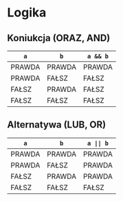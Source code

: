 # Logika

## Koniukcja (ORAZ, AND)

| `a`    |  `b`   | `a && b` |
|--------|--------|----------|
| PRAWDA | PRAWDA | PRAWDA   |
| PRAWDA | FAŁSZ  | FAŁSZ    |
| FAŁSZ  | PRAWDA | FAŁSZ    |
| FAŁSZ  | FAŁSZ  | FAŁSZ    |

## Alternatywa (LUB, OR)


| `a`    |  `b`   | `a \|\| b` |
|--------|--------|----------|
| PRAWDA | PRAWDA | PRAWDA   |
| PRAWDA | FAŁSZ  | PRAWDA   |
| FAŁSZ  | PRAWDA | PRAWDA   |
| FAŁSZ  | FAŁSZ  | FAŁSZ    |

